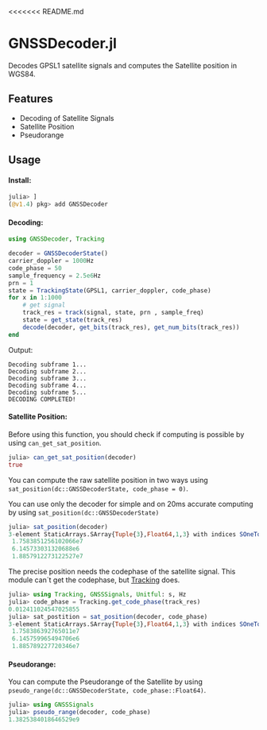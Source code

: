 <<<<<<< README.md
# GNSSDecoder.jl

Decodes GPSL1 satellite signals and computes the Satellite position in WGS84.
## Features
* Decoding of Satellite Signals
* Satellite Position
* Pseudorange
## Usage

#### Install: 
```julia
julia> ]
(@v1.4) pkg> add GNSSDecoder


```
#### Decoding:
```julia
using GNSSDecoder, Tracking

decoder = GNSSDecoderState()
carrier_doppler = 1000Hz
code_phase = 50
sample_frequency = 2.5e6Hz
prn = 1
state = TrackingState(GPSL1, carrier_doppler, code_phase)
for x in 1:1000
    # get signal
    track_res = track(signal, state, prn , sample_freq)
    state = get_state(track_res)
    decode(decoder, get_bits(track_res), get_num_bits(track_res))
end
```
Output: 
```t
Decoding subframe 1...
Decoding subframe 2...
Decoding subframe 3...
Decoding subframe 4...
Decoding subframe 5...
DECODING COMPLETED!
```
#### Satellite Position:
 Before using this function, you should check if computing is possible by using `can_get_sat_position`.
```julia
julia> can_get_sat_position(decoder)
true
```
You can compute the raw satellite position in two ways using `sat_position(dc::GNSSDecoderState, code_phase = 0)`. 

You can use only the decoder for simple and on 20ms accurate computing by using `sat_position(dc::GNSSDecoderState)`
```julia
julia> sat_position(decoder)
3-element StaticArrays.SArray{Tuple{3},Float64,1,3} with indices SOneTo(3):
 1.7583851256102066e7
 6.145733031320688e6
 1.8857912273122527e7
```
The precise position needs the codephase of the satellite signal. This module can´t get the codephase, but 
[Tracking](https://github.com/JuliaGNSS/Tracking.jl "JuliaGNSS:Tracking.jl") does.
```julia
julia> using Tracking, GNSSSignals, Unitful: s, Hz
julia> code_phase = Tracking.get_code_phase(track_res)
0.012411024547025855
julia> sat_postition = sat_position(decoder, code_phase)
3-element StaticArrays.SArray{Tuple{3},Float64,1,3} with indices SOneTo(3):
 1.758386392765011e7
 6.145759965494706e6
 1.885789227720346e7
```

#### Pseudorange:
You can compute the Pseudorange of the Satellite by using `pseudo_range(dc::GNSSDecoderState, code_phase::Float64)`. 
```julia
julia> using GNSSSignals
julia> pseudo_range(decoder, code_phase)
1.3825384018646529e9
```